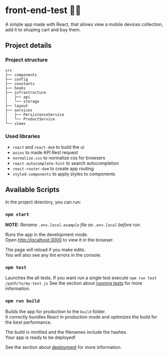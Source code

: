 # front-end-test 📱🛒

A simple app made with React, that allows view a mobile devices collection, add it to shoping cart and buy them.

## Project details

### Project structure

```
src
├── components
├── config
├── constants
├── hooks
├── infrastructure
│   ├── api
│   └── storage
├── layout
├── services
│   ├── PersistenceService
│   └── ProductService
└── views
```

### Used libraries

- `react` and `react-dom` to build the ui
- `axios` to made API Rest request
- `normalize.css` to normalize css for browsers
- `react-autocomplete-hint` to search autocompletion
- `react-router-dom` to create app routing
- `styled-components` to apply styles to components

## Available Scripts

In the project directory, you can run:

### `npm start`

**NOTE:** _Rename `.env.local.example` file as `.env.local` before run._

Runs the app in the development mode.\
Open [http://localhost:3000](http://localhost:3000) to view it in the browser.

The page will reload if you make edits.\
You will also see any lint errors in the console.

### `npm test`

Launches the all tests. If you want run a single test execute `npm run test /path/to/my-test.js`
See the section about [running tests](https://facebook.github.io/create-react-app/docs/running-tests) for more information.

### `npm run build`

Builds the app for production to the `build` folder.\
It correctly bundles React in production mode and optimizes the build for the best performance.

The build is minified and the filenames include the hashes.\
Your app is ready to be deployed!

See the section about [deployment](https://facebook.github.io/create-react-app/docs/deployment) for more information.
